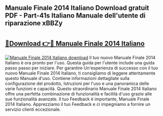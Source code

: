 ## Manuale Finale 2014 Italiano Download gratuit PDF - Part-41s Italiano Manuale dell'utente di riparazione xBBZy

# <h2><a href="http://dfeo5u.blite.top/?on=Manuale+Finale+2014+Italiano">🔗Download 👉🔴 Manuale Finale 2014 Italiano</a></h2>

[![Manuale Finale 2014 Italiano download](https://i.imgur.com/lujVjoI.png)](http://dfeo5u.blite.top/?on=Manuale+Finale+2014+Italiano)
Il tuo nuovo Manuale Finale 2014 Italiano è ora pronto per l'uso. Questa guida per l'utente include una guida passo passo per iniziare. Per garantire Un'esperienza di successo con il tuo nuovo Manuale Finale 2014 Italiano, ti consigliamo di leggere attentamente questo Manuale d'uso. Contiene informazioni dettagliate sulla configurazione del prodotto, Istruzioni per l'uso e una panoramica delle varie funzioni e capacità. Questo straordinario Manuale Finale 2014 Italiano offre una perfetta combinazione di funzionalità e facilità d'uso grazie alle sue funzionalità avanzate. Il tuo Feedback è importante, Manuale Finale 2014 Italiano. Apprezziamo il tuo Feedback e ci impegniamo a fornire un servizio clienti eccezionale.
